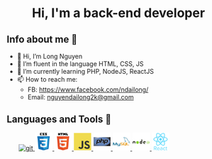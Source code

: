 <h1 align="center" >Hi, I'm a back-end developer </h1>

## Info about me 📝
- 👋 Hi, I’m Long Nguyen
- 🌱 I’m fluent in the language HTML, CSS, JS
- 🌱 I’m currently learning PHP, NodeJS, ReactJS
- 📫 How to reach me:
  - FB: https://www.facebook.com/ndailong/  
  - Email: nguyendailong2k@gmail.com

## Languages and Tools 🧐
<p align="left" dir="auto"> &nbsp;&nbsp;&nbsp;&nbsp;  
  <a href="https://git-scm.com/" rel="nofollow"> 
      <img src="https://camo.githubusercontent.com/fbfcb9e3dc648adc93bef37c718db16c52f617ad055a26de6dc3c21865c3321d/68747470733a2f2f7777772e766563746f726c6f676f2e7a6f6e652f6c6f676f732f6769742d73636d2f6769742d73636d2d69636f6e2e737667" alt="git" width="40" height="40" data-canonical-src="https://www.vectorlogo.zone/logos/git-scm/git-scm-icon.svg" style="max-width: 100%;"> 
  </a> 
  <a href="https://www.w3schools.com/css/" rel="nofollow"> <img src="https://raw.githubusercontent.com/devicons/devicon/master/icons/css3/css3-original-wordmark.svg" alt="css3" width="40" height="40" style="max-width: 100%;"> 
  </a>
  <a href="https://www.w3.org/html/" rel="nofollow"> 
    <img src="https://raw.githubusercontent.com/devicons/devicon/master/icons/html5/html5-original-wordmark.svg" alt="html5" width="40" height="40" style="max-width: 100%;">       
  </a> 
  <a href="https://developer.mozilla.org/en-US/docs/Web/JavaScript" rel="nofollow"> 
    <img src="https://raw.githubusercontent.com/devicons/devicon/master/icons/javascript/javascript-original.svg" alt="javascript" width="40" height="40" style="max-width: 100%;"> 
  </a> 
  <a href="https://www.php.org" rel="nofollow"> 
    <img src="https://raw.githubusercontent.com/devicons/devicon/master/icons/php/php-original.svg" alt="python" width="40" height="40" style="max-width: 100%;"> 
  </a> 
  <a href="https://www.mysql.com/" rel="nofollow"> 
    <img src="https://raw.githubusercontent.com/devicons/devicon/master/icons/mysql/mysql-original-wordmark.svg" alt="mysql" width="40" height="40" style="max-width: 100%;">       </a> 
  <a href="https://nodejs.org" rel="nofollow"> 
    <img src="https://raw.githubusercontent.com/devicons/devicon/master/icons/nodejs/nodejs-original-wordmark.svg" alt="nodejs" width="40" height="40" style="max-width: 100%;">   </a> 
  <a href="https://reactjs.org/" rel="nofollow"> 
    <img src="https://raw.githubusercontent.com/devicons/devicon/master/icons/react/react-original-wordmark.svg" alt="react" width="40" height="40" style="max-width: 100%;"> 
  </a> 
</p>
